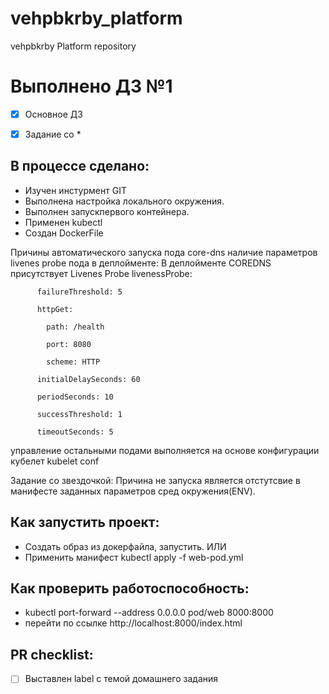 # vehpbkrby_platform

vehpbkrby Platform repository

# Выполнено ДЗ №1



 - [x] Основное ДЗ

 - [x] Задание со *



## В процессе сделано:

 - Изучен инстурмент GIT
 - Выполнена настройка локального окружения. 
 - Выполнен запускпервого контейнера.
 - Применен kubectl
 - Создан DockerFile
  

 Причины автоматического запуска пода core-dns наличие параметров livenes probe пода в деплойменте:
 В деплойменте COREDNS присутствует Livenes Probe
        livenessProbe:

          failureThreshold: 5

          httpGet:

            path: /health

            port: 8080

            scheme: HTTP

          initialDelaySeconds: 60

          periodSeconds: 10

          successThreshold: 1

          timeoutSeconds: 5
		  
управление остальными подами выполняется на основе  конфигурации кубелет kubelet conf
 


Задание со звездочкой: 
Причина не запуска является отстутсвие в манифесте заданных параметров сред окружения(ENV). 


## Как запустить проект:

 - Создать образ из докерфайла, запустить.
 ИЛИ
 - Применить манифест kubectl apply -f web-pod.yml



## Как проверить работоспособность:

 - kubectl port-forward --address 0.0.0.0 pod/web 8000:8000
 - перейти по ссылке http://localhost:8000/index.html
 

## PR checklist:

 - [ ] Выставлен label с темой домашнего задания
